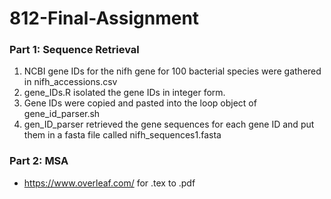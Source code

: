 # 812-Final-Assignment

### Part 1: Sequence Retrieval
1. NCBI gene IDs for the nifh gene for 100 bacterial species were gathered in nifh_accessions.csv
2. gene_IDs.R isolated the gene IDs in integer form.
3. Gene IDs were copied and pasted into the loop object of gene_id_parser.sh
4. gen_ID_parser retrieved the gene sequences for each gene ID and put them in a fasta file called  nifh_sequences1.fasta


### Part 2: MSA
- https://www.overleaf.com/ for .tex to .pdf




